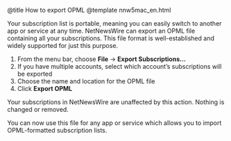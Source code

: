 @title How to export OPML
@template nnw5mac_en.html

Your subscription list is portable, meaning you can easily switch to another app or service at any time. NetNewsWire can export an OPML file containing all your subscriptions. This file format is well-established and widely supported for just this purpose.

1. From the menu bar, choose **File** → **Export Subscriptions…**
2. If you have multiple accounts, select which account’s subscriptions will be exported
3. Choose the name and location for the OPML file
4. Click **Export OPML**

Your subscriptions in NetNewsWire are unaffected by this action. Nothing is changed or removed.

You can now use this file for any app or service which allows you to import OPML-formatted subscription lists.